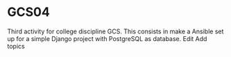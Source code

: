 # GCS04
Third activity for college discipline GCS. This consists in make a Ansible set up for a simple Django project with PostgreSQL as database. Edit Add topics
